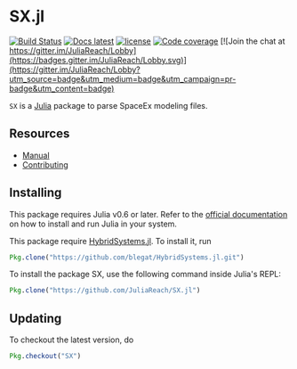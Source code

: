# SX.jl

[![Build Status](https://travis-ci.org/JuliaReach/SX.jl.svg?branch=master)](https://travis-ci.org/JuliaReach/SX.jl)
[![Docs latest](https://img.shields.io/badge/docs-latest-blue.svg)](http://juliareach.github.io/SX.jl/latest/)
[![license](https://img.shields.io/github/license/mashape/apistatus.svg?maxAge=2592000)](https://github.com/JuliaReach/SX.jl/blob/master/LICENSE.md)
[![Code coverage](http://codecov.io/github/JuliaReach/SX.jl/coverage.svg?branch=master)](https://codecov.io/github/JuliaReach/SX.jl?branch=master)
[![Join the chat at https://gitter.im/JuliaReach/Lobby](https://badges.gitter.im/JuliaReach/Lobby.svg)](https://gitter.im/JuliaReach/Lobby?utm_source=badge&utm_medium=badge&utm_campaign=pr-badge&utm_content=badge)

`SX` is a [Julia](http://julialang.org) package to parse SpaceEx modeling files.

## Resources

- [Manual](http://juliareach.github.io/SX.jl/latest/)
- [Contributing](https://juliareach.github.io/SX.jl/latest/about.html#Contributing-1)

## Installing

This package requires Julia v0.6 or later. Refer to the [official documentation](https://julialang.org/downloads)
on how to install and run Julia in your system.

This package require [HybridSystems.jl](https://github.com/blegat/HybridSystems.jl). To install it, run

```julia
Pkg.clone("https://github.com/blegat/HybridSystems.jl.git")
```

To install the package SX, use the following command inside Julia's REPL:
```julia
Pkg.clone("https://github.com/JuliaReach/SX.jl")
```

## Updating

To checkout the latest version, do
```julia
Pkg.checkout("SX")
````
